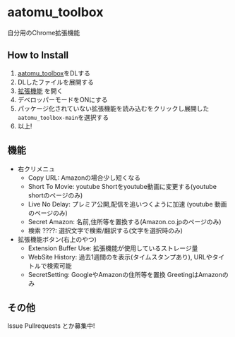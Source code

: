 # aatomu_toolbox
自分用のChrome拡張機能

## How to Install
1. [aatomu_toolbox](https://github.com/atomu21263/aatomu_toolbox/archive/refs/heads/main.zip)をDLする
2. DLしたファイルを展開する
3. [拡張機能](chrome://extensions/) を開く
4. デベロッパーモードをONにする
5. パッケージ化されていない拡張機能を読み込むをクリックし展開した`aatomu_toolbox-main`を選択する
6. 以上!

## 機能
* 右クリメニュ
  * Copy URL: Amazonの場合少し短くなる
  * Short To Movie: youtube Shortをyoutube動画に変更する(youtube shortのページのみ)
  * Live No Delay: プレミア公開,配信を追いつくように加速 (youtube 動画のページのみ)
  * Secret Amazon: 名前,住所等を置換する(Amazon.co.jpのページのみ)
  * 検索 ????: 選択文字で検索/翻訳する(文字を選択時のみ)
* 拡張機能ボタン(右上のやつ)
  * Extension Buffer Use: 拡張機能が使用しているストレージ量
  * WebSite History: 過去1週間のを表示(タイムスタンプあり), URLやタイトルで検索可能
  * SecretSetting: GoogleやAmazonの住所等を置換 GreetingはAmazonのみ

## その他
Issue Pullrequests とか募集中!